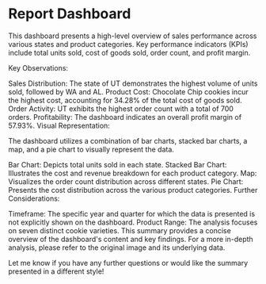 # Report Dashboard
This dashboard presents a high-level overview of sales performance across various states and product categories. Key performance indicators (KPIs) include total units sold, cost of goods sold, order count, and profit margin.

Key Observations:

Sales Distribution: The state of UT demonstrates the highest volume of units sold, followed by WA and AL.
Product Cost: Chocolate Chip cookies incur the highest cost, accounting for 34.28% of the total cost of goods sold.
Order Activity: UT exhibits the highest order count with a total of 700 orders.
Profitability: The dashboard indicates an overall profit margin of 57.93%.
Visual Representation:

The dashboard utilizes a combination of bar charts, stacked bar charts, a map, and a pie chart to visually represent the data.

Bar Chart: Depicts total units sold in each state.
Stacked Bar Chart: Illustrates the cost and revenue breakdown for each product category.
Map: Visualizes the order count distribution across different states.
Pie Chart: Presents the cost distribution across the various product categories.
Further Considerations:

Timeframe: The specific year and quarter for which the data is presented is not explicitly shown on the dashboard.
Product Range: The analysis focuses on seven distinct cookie varieties.
This summary provides a concise overview of the dashboard's content and key findings. For a more in-depth analysis, please refer to the original image and its underlying data.

Let me know if you have any further questions or would like the summary presented in a different style!
 
